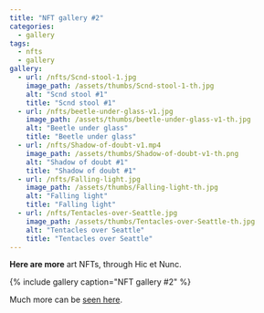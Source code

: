 ```yaml
---
title: "NFT gallery #2"
categories:
  - gallery
tags:
  - nfts 
  - gallery
gallery:
  - url: /nfts/Scnd-stool-1.jpg
    image_path: /assets/thumbs/Scnd-stool-1-th.jpg
    alt: "Scnd stool #1"
    title: "Scnd stool #1"
  - url: /nfts/beetle-under-glass-v1.jpg
    image_path: /assets/thumbs/beetle-under-glass-v1-th.jpg
    alt: "Beetle under glass"
    title: "Beetle under glass"
  - url: /nfts/Shadow-of-doubt-v1.mp4
    image_path: /assets/thumbs/Shadow-of-doubt-v1-th.png
    alt: "Shadow of doubt #1"
    title: "Shadow of doubt #1"
  - url: /nfts/Falling-light.jpg
    image_path: /assets/thumbs/Falling-light-th.jpg
    alt: "Falling light"
    title: "Falling light"
  - url: /nfts/Tentacles-over-Seattle.jpg
    image_path: /assets/thumbs/Tentacles-over-Seattle-th.jpg
    alt: "Tentacles over Seattle"
    title: "Tentacles over Seattle"
---
```


**Here are more** art NFTs, through Hic et Nunc. 

{% include gallery caption="NFT gallery #2" %}

Much more can be [seen here](https://objkt.com/profile/tz1NM1aniwfKzXhgHZh2fCVqVUzM9iuQBsCe/created).